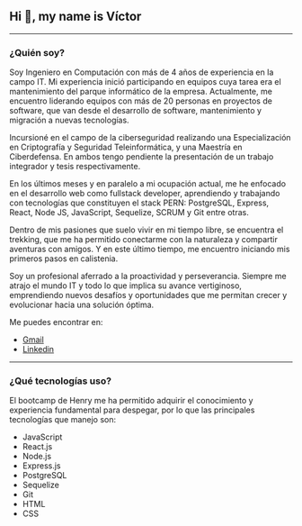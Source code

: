 ## Hi 👋, my name is Víctor
---
### ¿Quién soy?
Soy Ingeniero en Computación con más de 4 años de experiencia en la campo IT. Mi experiencia inició participando en equipos cuya tarea era el mantenimiento del parque informático de la empresa. Actualmente, me encuentro liderando equipos con más de 20 personas en proyectos de software, que van desde el desarrollo de software, mantenimiento y migración a nuevas tecnologías.

Incursioné en el campo de la ciberseguridad realizando una Especialización en Criptografía y Seguridad Teleinformática, y una Maestría en Ciberdefensa. En ambos tengo pendiente la presentación de un trabajo integrador y tesis respectivamente.

En los últimos meses y en paralelo a mi ocupación actual, me he enfocado en el desarrollo web como fullstack developer, aprendiendo y trabajando con tecnologías que constituyen el stack PERN: PostgreSQL, Express, React, Node JS, JavaScript, Sequelize, SCRUM y Git entre otras.

Dentro de mis pasiones que suelo vivir en mi tiempo libre, se encuentra el trekking, que me ha permitido conectarme con la naturaleza y compartir aventuras con amigos. Y en este último tiempo, me encuentro iniciando mis primeros pasos en calistenia.

Soy un profesional aferrado a la proactividad y perseverancia. Siempre me atrajo el mundo IT y todo lo que implica su avance vertiginoso, emprendiendo nuevos desafíos y oportunidades que me permitan crecer y evolucionar hacia una solución óptima.

Me puedes encontrar en:
* [Gmail](victor10alha@gmail.com)
* [Linkedin](linkedin.com/in/víctor-alfonso-hardoy-570061156)
---
### ¿Qué tecnologías uso?
El bootcamp de Henry me ha permitido adquirir el conocimiento y experiencia fundamental para despegar, por lo que las principales tecnologías que manejo son: 
* JavaScript
* React.js
* Node.js
* Express.js
* PostgreSQL
* Sequelize
* Git
* HTML
* CSS


















<!--
**VAHC/vahc** is a ✨ _special_ ✨ repository because its `README.md` (this file) appears on your GitHub profile.

Here are some ideas to get you started:

- 🔭 I’m currently working on ...
- 🌱 I’m currently learning ...
- 👯 I’m looking to collaborate on ...
- 🤔 I’m looking for help with ...
- 💬 Ask me about ...
- 📫 How to reach me: ...
- 😄 Pronouns: ...
- ⚡ Fun fact: ...
-->
